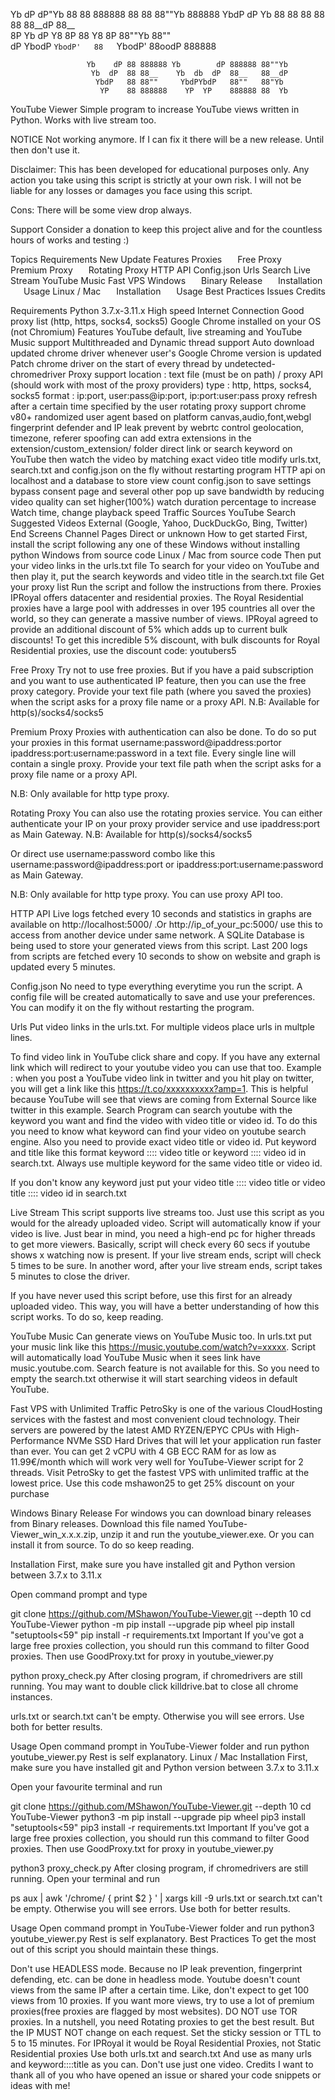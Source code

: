 Yb  dP  dP"Yb  88   88 888888 88   88 88""Yb 888888
 YbdP  dP   Yb 88   88   88   88   88 88__dP 88__   
  8P   Yb   dP Y8   8P   88   Y8   8P 88""Yb 88""   
 dP     YbodP  `YbodP'   88   `YbodP' 88oodP 888888 

                     Yb    dP 88 888888 Yb        dP 888888 88""Yb 
                      Yb  dP  88 88__    Yb  db  dP  88__   88__dP 
                       YbdP   88 88""     YbdPYbdP   88""   88"Yb  
                        YP    88 888888    YP  YP    888888 88  Yb
YouTube Viewer
Simple program to increase YouTube views written in Python. Works with live stream too.

NOTICE
Not working anymore. If I can fix it there will be a new release. Until then don't use it.

Disclaimer: This has been developed for educational purposes only. Any action you take using this script is strictly at your own risk. I will not be liable for any losses or damages you face using this script.

Cons: There will be some view drop always.

Support
Consider a donation to keep this project alive and for the countless hours of works and testing :)

Topics
Requirements
New Update
Features
Proxies
  Free Proxy
  Premium Proxy
  Rotating Proxy
HTTP API
Config.json
Urls
Search
Live Stream
YouTube Music
Fast VPS
Windows
  Binary Release
  Installation
  Usage
Linux / Mac
  Installation
  Usage
Best Practices
Issues
Credits

Requirements
Python 3.7.x-3.11.x
High speed Internet Connection
Good proxy list (http, https, socks4, socks5)
Google Chrome installed on your OS (not Chromium)
Features
YouTube default, live streaming and YouTube Music support
Multithreaded and Dynamic thread support
Auto download updated chrome driver whenever user's Google Chrome version is updated
Patch chrome driver on the start of every thread by undetected-chromedriver
Proxy support
location : text file (must be on path) / proxy API (should work with most of the proxy providers)
type : http, https, socks4, socks5
format : ip:port, user:pass@ip:port, ip:port:user:pass
proxy refresh after a certain time specified by the user
rotating proxy support
chrome v80+ randomized user agent based on platform
canvas,audio,font,webgl fingerprint defender and IP leak prevent by webrtc control
geolocation, timezone, referer spoofing
can add extra extensions in the extension/custom_extension/ folder
direct link or search keyword on YouTube then watch the video by matching exact video title
modify urls.txt, search.txt and config.json on the fly without restarting program
HTTP api on localhost and a database to store view count
config.json to save settings
bypass consent page and several other pop up
save bandwidth by reducing video quality
can set higher(100%) watch duration percentage to increase Watch time, change playback speed
Traffic Sources
YouTube Search
Suggested Videos
External (Google, Yahoo, DuckDuckGo, Bing, Twitter)
End Screens
Channel Pages
Direct or unknown
How to get started
First, install the script following any one of these
Windows without installing python
Windows from source code
Linux / Mac from source code
Then put your video links in the urls.txt file
To search for your video on YouTube and then play it, put the search keywords and video title in the search.txt file
Get your proxy list
Run the script and follow the instructions from there.
Proxies
IPRoyal offers datacenter and residential proxies. The Royal Residential proxies have a large pool with addresses in over 195 countries all over the world, so they can generate a massive number of views. IPRoyal agreed to provide an additional discount of 5% which adds up to current bulk discounts! To get this incredible 5% discount, with bulk discounts for Royal Residential proxies, use the discount code: youtubers5

Free Proxy
Try not to use free proxies. But if you have a paid subscription and you want to use authenticated IP feature, then you can use the free proxy category. Provide your text file path (where you saved the proxies) when the script asks for a proxy file name or a proxy API. N.B: Available for http(s)/socks4/socks5

Premium Proxy
Proxies with authentication can also be done. To do so put your proxies in this format username:password@ipaddress:portor ipaddress:port:username:password in a text file. Every single line will contain a single proxy. Provide your text file path when the script asks for a proxy file name or a proxy API.

N.B: Only available for http type proxy.

Rotating Proxy
You can also use the rotating proxies service. You can either authenticate your IP on your proxy provider service and use ipaddress:port as Main Gateway. N.B: Available for http(s)/socks4/socks5

Or direct use username:password combo like this username:password@ipaddress:port or ipaddress:port:username:password as Main Gateway.

N.B: Only available for http type proxy. You can use proxy API too.

HTTP API
Live logs fetched every 10 seconds and statistics in graphs are available on http://localhost:5000/ .Or http://ip_of_your_pc:5000/ use this to access from another device under same network. A SQLite Database is being used to store your generated views from this script. Last 200 logs from scripts are fetched every 10 seconds to show on website and graph is updated every 5 minutes.

Config.json
No need to type everything everytime you run the script. A config file will be created automatically to save and use your preferences. You can modify it on the fly without restarting the program.

Urls
Put video links in the urls.txt. For multiple videos place urls in multple lines.

To find video link in YouTube click share and copy.
If you have any external link which will redirect to your youtube video you can use that too. Example : when you post a YouTube video link in twitter and you hit play on twitter, you will get a link like this https://t.co/xxxxxxxxxx?amp=1. This is helpful because YouTube will see that views are coming from External Source like twitter in this example.
Search
Program can search youtube with the keyword you want and find the video with video title or video id. To do this you need to know what keyword can find your video on youtube search engine. Also you need to provide exact video title or video id. Put keyword and title like this format keyword :::: video title or keyword :::: video id in search.txt. Always use multiple keyword for the same video title or video id.

If you don't know any keyword just put your video title :::: video title or video title :::: video id in search.txt

Live Stream
This script supports live streams too. Just use this script as you would for the already uploaded video. Script will automatically know if your video is live. Just bear in mind, you need a high-end pc for higher threads to get more viewers. Basically, script will check every 60 secs if youtube shows x watching now is present. If your live stream ends, script will check 5 times to be sure. In another word, after your live stream ends, script takes 5 minutes to close the driver.

If you have never used this script before, use this first for an already uploaded video. This way, you will have a better understanding of how this script works. To do so, keep reading.

YouTube Music
Can generate views on YouTube Music too. In urls.txt put your music link like this https://music.youtube.com/watch?v=xxxxx. Script will automatically load YouTube Music when it sees link have music.youtube.com. Search feature is not available for this. So you need to empty the search.txt otherwise it will start searching videos in default YouTube.

Fast VPS with Unlimited Traffic
PetroSky is one of the various CloudHosting services with the fastest and most convenient cloud technology. Their servers are powered by the latest AMD RYZEN/EPYC CPUs with High-Performance NVMe SSD Hard Drives that will let your application run faster than ever. You can get 2 vCPU with 4 GB ECC RAM for as low as 11.99€/month which will work very well for YouTube-Viewer script for 2 threads. Visit PetroSky to get the fastest VPS with unlimited traffic at the lowest price. Use this code mshawon25 to get 25% discount on your purchase

Windows
Binary Release
For windows you can download binary releases from Binary releases. Download this file named YouTube-Viewer_win_x.x.x.zip, unzip it and run the youtube_viewer.exe. Or you can install it from source. To do so keep reading.

Installation
First, make sure you have installed git and Python version between 3.7.x to 3.11.x

Open command prompt and type

git clone https://github.com/MShawon/YouTube-Viewer.git --depth 10
cd YouTube-Viewer
python -m pip install --upgrade pip wheel
pip install "setuptools<59"
pip install -r requirements.txt
Important
If you've got a large free proxies collection, you should run this command to filter Good proxies. Then use GoodProxy.txt for proxy in youtube_viewer.py

python proxy_check.py
After closing program, if chromedrivers are still running. You may want to double click killdrive.bat to close all chrome instances.

urls.txt or search.txt can't be empty. Otherwise you will see errors. Use both for better results.

Usage
Open command prompt in YouTube-Viewer folder and run
python youtube_viewer.py
Rest is self explanatory.
Linux / Mac
Installation
First, make sure you have installed git and Python version between 3.7.x to 3.11.x

Open your favourite terminal and run

git clone https://github.com/MShawon/YouTube-Viewer.git --depth 10
cd YouTube-Viewer
python3 -m pip install --upgrade pip wheel
pip3 install "setuptools<59"
pip3 install -r requirements.txt
Important
If you've got a large free proxies collection, you should run this command to filter Good proxies. Then use GoodProxy.txt for proxy in youtube_viewer.py

python3 proxy_check.py
After closing program, if chromedrivers are still running. Open your terminal and run

ps aux | awk '/chrome/ { print $2 } ' | xargs kill -9
urls.txt or search.txt can't be empty. Otherwise you will see errors. Use both for better results.

Usage
Open command prompt in YouTube-Viewer folder and run
python3 youtube_viewer.py
Rest is self explanatory.
Best Practices
To get the most out of this script you should maintain these things.

Don't use HEADLESS mode. Because no IP leak prevention, fingerprint defending, etc. can be done in headless mode.
Youtube doesn't count views from the same IP after a certain time. Like, don't expect to get 100 views from 10 proxies. If you want more views, try to use a lot of premium proxies(free proxies are flagged by most websites). DO NOT use TOR proxies.
In a nutshell, you need Rotating proxies to get the best result. But the IP MUST NOT change on each request. Set the sticky session or TTL to 5 to 15 minutes.
For IPRoyal it would be Royal Residential Proxies, not Static Residential proxies
Use both urls.txt and search.txt
And use as many urls and keyword::::title as you can. Don't use just one video.
Credits
I want to thank all of you who have opened an issue or shared your code snippets or ideas with me!
